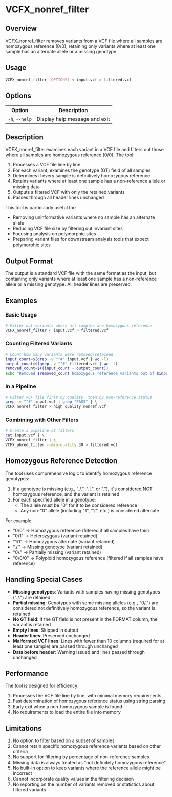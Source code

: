 # VCFX_nonref_filter

## Overview

VCFX_nonref_filter removes variants from a VCF file where all samples are homozygous reference (0/0), retaining only variants where at least one sample has an alternate allele or a missing genotype.

## Usage

```bash
VCFX_nonref_filter [OPTIONS] < input.vcf > filtered.vcf
```

## Options

| Option | Description |
|--------|-------------|
| `-h`, `--help` | Display help message and exit |

## Description

VCFX_nonref_filter examines each variant in a VCF file and filters out those where all samples are homozygous reference (0/0). The tool:

1. Processes a VCF file line by line
2. For each variant, examines the genotype (GT) field of all samples
3. Determines if every sample is definitively homozygous reference
4. Retains variants where at least one sample has a non-reference allele or missing data
5. Outputs a filtered VCF with only the retained variants
6. Passes through all header lines unchanged

This tool is particularly useful for:
- Removing uninformative variants where no sample has an alternate allele
- Reducing VCF file size by filtering out invariant sites
- Focusing analysis on polymorphic sites
- Preparing variant files for downstream analysis tools that expect polymorphic sites

## Output Format

The output is a standard VCF file with the same format as the input, but containing only variants where at least one sample has a non-reference allele or a missing genotype. All header lines are preserved.

## Examples

### Basic Usage

```bash
# Filter out variants where all samples are homozygous reference
VCFX_nonref_filter < input.vcf > filtered.vcf
```

### Counting Filtered Variants

```bash
# Count how many variants were removed/retained
input_count=$(grep -v "^#" input.vcf | wc -l)
output_count=$(grep -v "^#" filtered.vcf | wc -l)
removed_count=$((input_count - output_count))
echo "Removed $removed_count homozygous reference variants out of $input_count total variants"
```

### In a Pipeline

```bash
# Filter VCF file first by quality, then by non-reference status
grep -v "^#" input.vcf | grep "PASS" | \
VCFX_nonref_filter > high_quality_nonref.vcf
```

### Combining with Other Filters

```bash
# Create a pipeline of filters
cat input.vcf | \
VCFX_nonref_filter | \
VCFX_phred_filter --min-quality 30 > filtered.vcf
```

## Homozygous Reference Detection

The tool uses comprehensive logic to identify homozygous reference genotypes:

1. If a genotype is missing (e.g., "./.", ".|.", or "."), it's considered NOT homozygous reference, and the variant is retained
2. For each specified allele in a genotype:
   - The allele must be "0" for it to be considered reference
   - Any non-"0" allele (including "1", "2", etc.) is considered alternate

For example:
- "0/0" → Homozygous reference (filtered if all samples have this)
- "0/1" → Heterozygous (variant retained)
- "1/1" → Homozygous alternate (variant retained)
- "./." → Missing genotype (variant retained)
- "0/." → Partially missing (variant retained)
- "0/0/0" → Polyploid homozygous reference (filtered if all samples have reference)

## Handling Special Cases

- **Missing genotypes**: Variants with samples having missing genotypes ("./.") are retained
- **Partial missing**: Genotypes with some missing alleles (e.g., "0/.") are considered not definitively homozygous reference, so the variant is retained
- **No GT field**: If the GT field is not present in the FORMAT column, the variant is retained
- **Empty lines**: Skipped in output
- **Header lines**: Preserved unchanged
- **Malformed VCF lines**: Lines with fewer than 10 columns (required for at least one sample) are passed through unchanged
- **Data before header**: Warning issued and lines passed through unchanged

## Performance

The tool is designed for efficiency:

1. Processes the VCF file line by line, with minimal memory requirements
2. Fast determination of homozygous reference status using string parsing
3. Early exit when a non-homozygous sample is found
4. No requirements to load the entire file into memory

## Limitations

1. No option to filter based on a subset of samples
2. Cannot retain specific homozygous reference variants based on other criteria
3. No support for filtering by percentage of non-reference samples
4. Missing data is always treated as "not definitely homozygous reference"
5. No built-in option to keep variants where the reference allele might be incorrect
6. Cannot incorporate quality values in the filtering decision
7. No reporting on the number of variants removed or statistics about filtered variants 